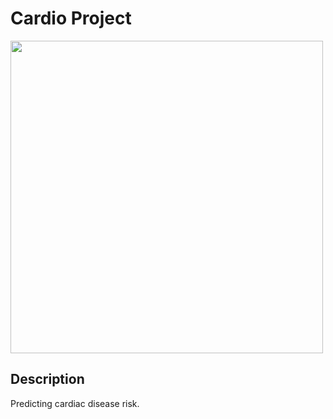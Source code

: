 # Cardio Project

<img src="images/heart.jpg" width ="500">

## Description 

Predicting cardiac disease risk.

